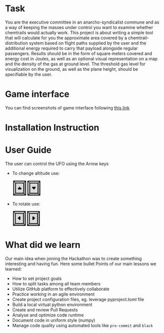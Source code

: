 # Task

You are the executive committee in an anarcho-syndicalist commune and as a way of keeping the 
masses under control you want to examine whether chemtrails would actually work. This project is 
about writing a simple tool that will calculate for you the approximate area covered by a 
chemtrail-distribution system based on flight paths supplied by the user and the additional energy required 
to carry that payload alongside regular passengers. Results should be in the form of square meters covered and
energy cost in Joules, as well as an optional visual representation on a map and the density of the gas at ground level. 
The threshold gas level for visualization on the ground, as well as the plane height, should be specifiable by the user.

# Game interface
You can find screenshots of game interface following [this link](docs/game_interface.md)

# Installation Instruction

# User Guide
The user can control the UFO using the Arrow keys
* To change altitude use:

    ![Upkey](mustards_game/sprites/UpDown.png)

* To rotate use:

    ![Upkey](mustards_game/sprites/LeftRight.png)

# What did we learn

Our main idea when joining the Hackathon was to create something interesting and having fun.
Here some bullet Points of our main lessons we learned: 

* How to set project goals
* How to split tasks among all team members
* Utilize GitHub platform to effectively collaborate
* Practice working in an agile environment
* Create project configuration files, eg. leverage pyproject.toml file
* Build a local virtual python environment
* Create and review Pull Requests
* Analyse and optimize code runtime
* Document code in uniform style (numpy)
* Manage code quality using automated tools like `pre-commit` and `black`
